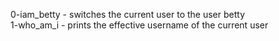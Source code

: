 0-iam_betty -  switches the current user to the user betty                                                                                                    
1-who_am_i - prints the effective username of the current user
                                                                                                                                                              

                        

